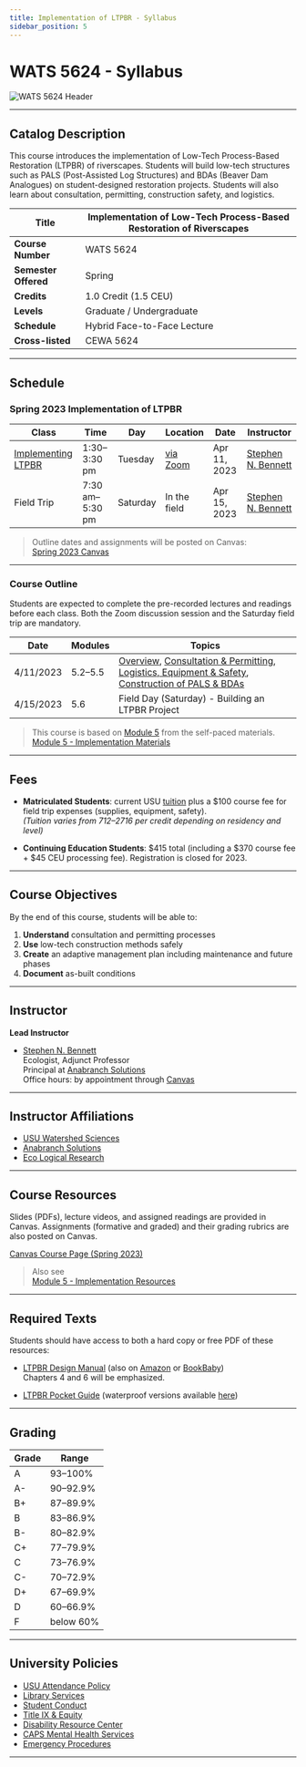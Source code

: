 ```yaml
---
title: Implementation of LTPBR - Syllabus
sidebar_position: 5
---
```


# WATS 5624 - Syllabus

![WATS 5624 Header](/img/courses/WATS-5624_header_C.png)

---

## Catalog Description

This course introduces the implementation of Low-Tech Process-Based Restoration (LTPBR) of riverscapes. Students will build low-tech structures such as PALS (Post-Assisted Log Structures) and BDAs (Beaver Dam Analogues) on student-designed restoration projects. Students will also learn about consultation, permitting, construction safety, and logistics.

| **Title** | Implementation of Low-Tech Process-Based Restoration of Riverscapes |
|-----------|----------------------------------------------------------------------|
| **Course Number** | WATS 5624 |
| **Semester Offered** | Spring |
| **Credits** | 1.0 Credit (1.5 CEU) |
| **Levels** | Graduate / Undergraduate |
| **Schedule** | Hybrid Face-to-Face Lecture |
| **Cross-listed** | CEWA 5624 |


---

## Schedule

### Spring 2023 Implementation of LTPBR

| Class | Time | Day | Location | Date | Instructor |
|-------|------|-----|----------|------|------------|
| [Implementing LTPBR](/workshops/2022/USU/WATS-5624/) | 1:30–3:30 pm | Tuesday | [via Zoom](https://usu-edu.zoom.us/s/85735561749) | Apr 11, 2023 | [Stephen N. Bennett](/workshops/2020/SGI/#instruction-team) |
| Field Trip | 7:30 am–5:30 pm | Saturday | In the field | Apr 15, 2023 | [Stephen N. Bennett](/workshops/2020/SGI/#instruction-team) |

> Outline dates and assignments will be posted on Canvas:  
> [Spring 2023 Canvas](https://usu.instructure.com/courses/727012)

---

### Course Outline

Students are expected to complete the pre-recorded lectures and readings before each class. Both the Zoom discussion session and the Saturday field trip are mandatory.

| Date | Modules | Topics |
|------|---------|--------|
| 4/11/2023 | 5.2–5.5 | [Overview](http://lowtechpbr.restoration.usu.edu/workshops/2020/SGI/Modules/module5#b-low-tech-implementation-overview), [Consultation & Permitting](http://lowtechpbr.restoration.usu.edu/workshops/2020/SGI/Modules/module5#c-consultation--permitting), [Logistics, Equipment & Safety](http://lowtechpbr.restoration.usu.edu/workshops/2020/SGI/Modules/module5#d-logistics-equipment--safety), [Construction of PALS & BDAs](http://lowtechpbr.restoration.usu.edu/workshops/2020/SGI/Modules/module5#e-construction-of-pals--bdas) |
| 4/15/2023 | 5.6 | Field Day (Saturday) - Building an LTPBR Project |

> This course is based on [Module 5](/workshops/2020/SGI/Modules/module5) from the self-paced materials.  
> [Module 5 - Implementation Materials](/workshops/2020/SGI/Modules/module5)

---

## Fees

- **Matriculated Students**: current USU [tuition](https://www.usu.edu/registrar/registration/payment/) plus a $100 course fee for field trip expenses (supplies, equipment, safety).  
  *(Tuition varies from $712–$2716 per credit depending on residency and level)*

- **Continuing Education Students**: $415 total (including a $370 course fee + $45 CEU processing fee). Registration is closed for 2023.

---

## Course Objectives

By the end of this course, students will be able to:

1. **Understand** consultation and permitting processes  
2. **Use** low-tech construction methods safely  
3. **Create** an adaptive management plan including maintenance and future phases  
4. **Document** as-built conditions

---

## Instructor

**Lead Instructor**

- [Stephen N. Bennett](https://www.researchgate.net/profile/Stephen_Bennett8)  
  Ecologist, Adjunct Professor  
  Principal at [Anabranch Solutions](https://www.anabranchsolutions.com/stephen-bennett.html)  
  Office hours: by appointment through [Canvas](https://usu.instructure.com/courses/618129)

---

## Instructor Affiliations

- [USU Watershed Sciences](https://qcnr.usu.edu/wats/index)  
- [Anabranch Solutions](https://www.anabranchsolutions.com)  
- [Eco Logical Research](https://www.eco-logical-research.com)

---

## Course Resources

Slides (PDFs), lecture videos, and assigned readings are provided in Canvas. Assignments (formative and graded) and their grading rubrics are also posted on Canvas.

[Canvas Course Page (Spring 2023)](https://usu.instructure.com/courses/727012)

> Also see  
> [Module 5 - Implementation Resources](/workshops/2020/SGI/Modules/module5)

---

## Required Texts

Students should have access to both a hard copy or free PDF of these resources:

- [LTPBR Design Manual](/manual) (also on [Amazon](https://www.amazon.com/Low-Tech-Process-Based-Restoration-Riverscapes-Design/dp/1543972993) or [BookBaby](https://store.bookbaby.com/bookshop/book/index.aspx?bookURL=Low-Tech-Process-Based-Restoration-of-Riverscapes))  
  Chapters 4 and 6 will be emphasized.

- [LTPBR Pocket Guide](/resources/pocket) (waterproof versions available [here](http://www.anabranchsolutions.com/store/p7/pocketguide.html))

---

## Grading

| Grade | Range |
|-------|-------|
| A | 93–100% |
| A- | 90–92.9% |
| B+ | 87–89.9% |
| B | 83–86.9% |
| B- | 80–82.9% |
| C+ | 77–79.9% |
| C | 73–76.9% |
| C- | 70–72.9% |
| D+ | 67–69.9% |
| D | 60–66.9% |
| F | below 60% |

---

## University Policies

- [USU Attendance Policy](https://catalog.usu.edu/content.php?catoid=12&navoid=3160)  
- [Library Services](http://libguides.usu.edu/rc)  
- [Student Conduct](https://studentconduct.usu.edu/studentcode/)  
- [Title IX & Equity](https://equity.usu.edu/)  
- [Disability Resource Center](http://www.usu.edu/drc/)  
- [CAPS Mental Health Services](https://counseling.usu.edu/)  
- [Emergency Procedures](https://www.usu.edu/emergency)

---

